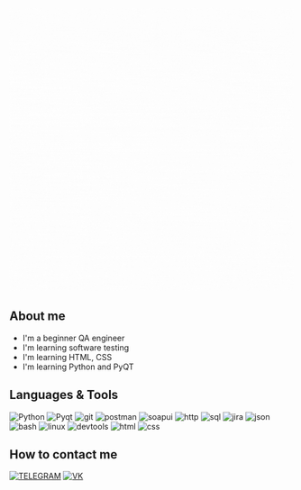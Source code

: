 ![Header](https://github.com/dcierra/dcierra/blob/main/assets/qa.gif)

## About me
* I'm a beginner QA engineer
* I'm learning software testing
* I'm learning HTML, CSS
* I'm learning Python and PyQT

## Languages & Tools
![Python](https://img.shields.io/badge/-Python-090909?style=for-the-badge&logo=python&logoColor=27A0D9)
![Pyqt](https://img.shields.io/badge/-Pyqt-090909?style=for-the-badge&logo=pyqt&logoColor=27A0D9)
![git](https://img.shields.io/badge/-Git-090909?style=for-the-badge&logo=git&logoColor=27A0D9)
![postman](https://img.shields.io/badge/-Postman-090909?style=for-the-badge&logo=postman&logoColor=27A0D9)
![soapui](https://img.shields.io/badge/-SoapUI-090909?style=for-the-badge&logo=soapui&logoColor=27A0D9)
![http](https://img.shields.io/badge/-Http-090909?style=for-the-badge&logo=http&logoColor=27A0D9)
![sql](https://img.shields.io/badge/-Sql-090909?style=for-the-badge&logo=sql&logoColor=27A0D9)
![jira](https://img.shields.io/badge/-Jira-090909?style=for-the-badge&logo=jira&logoColor=27A0D9)
![json](https://img.shields.io/badge/-Json-090909?style=for-the-badge&logo=json&logoColor=27A0D9)
![bash](https://img.shields.io/badge/-Bash-090909?style=for-the-badge&logo=bash&logoColor=27A0D9)
![linux](https://img.shields.io/badge/-Linux-090909?style=for-the-badge&logo=Linux&logoColor=27A0D9)
![devtools](https://img.shields.io/badge/-Devtools-090909?style=for-the-badge&logo=devtools&logoColor=27A0D9)
![html](https://img.shields.io/badge/-Html-090909?style=for-the-badge&logo=html&logoColor=27A0D9)
![css](https://img.shields.io/badge/-Css-090909?style=for-the-badge&logo=css&logoColor=27A0D9)

## How to contact me
[![TELEGRAM](https://img.shields.io/badge/-Telegram-090909?style=for-the-badge&logo=telegram&logoColor=27A0D9)](https://t.me/dcierra)
[![VK](https://img.shields.io/badge/-VK-090909?style=for-the-badge&logo=vk&logoColor=27A0D9)](https://vk.com/tipaid)